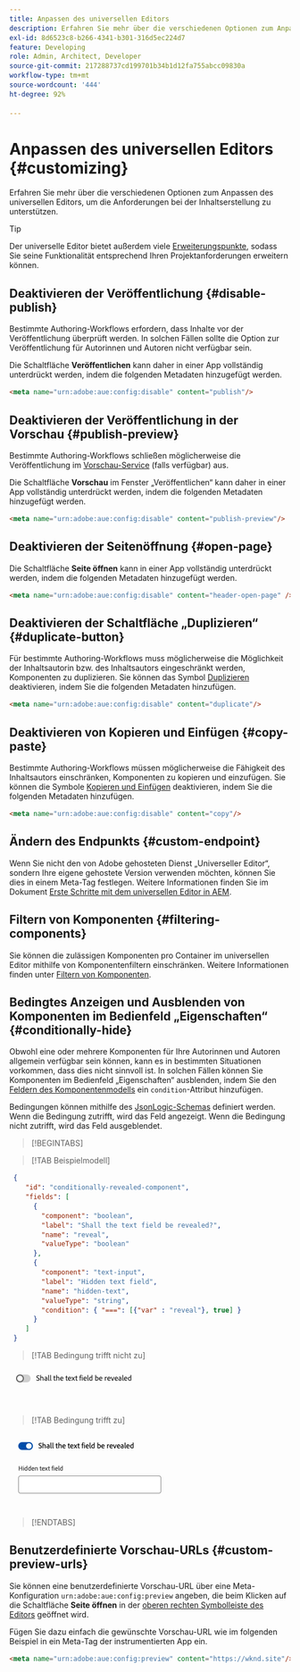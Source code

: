```yaml
---
title: Anpassen des universellen Editors
description: Erfahren Sie mehr über die verschiedenen Optionen zum Anpassen des universellen Editors, um die Anforderungen bei der Inhaltserstellung zu unterstützen.
exl-id: 8d6523c8-b266-4341-b301-316d5ec224d7
feature: Developing
role: Admin, Architect, Developer
source-git-commit: 217288737cd199701b34b1d12fa755abcc09830a
workflow-type: tm+mt
source-wordcount: '444'
ht-degree: 92%

---
```



# Anpassen des universellen Editors {#customizing}

Erfahren Sie mehr über die verschiedenen Optionen zum Anpassen des universellen Editors, um die Anforderungen bei der Inhaltserstellung zu unterstützen.

>[!TIP]
>
>Der universelle Editor bietet außerdem viele [Erweiterungspunkte](/help/implementing/universal-editor/extending.md), sodass Sie seine Funktionalität entsprechend Ihren Projektanforderungen erweitern können.

## Deaktivieren der Veröffentlichung {#disable-publish}

Bestimmte Authoring-Workflows erfordern, dass Inhalte vor der Veröffentlichung überprüft werden. In solchen Fällen sollte die Option zur Veröffentlichung für Autorinnen und Autoren nicht verfügbar sein.

Die Schaltfläche **Veröffentlichen** kann daher in einer App vollständig unterdrückt werden, indem die folgenden Metadaten hinzugefügt werden.

```html
<meta name="urn:adobe:aue:config:disable" content="publish"/>
```

## Deaktivieren der Veröffentlichung in der Vorschau {#publish-preview}

Bestimmte Authoring-Workflows schließen möglicherweise die Veröffentlichung im [Vorschau-Service](/help/sites-cloud/authoring/sites-console/previewing-content.md) (falls verfügbar) aus.

Die Schaltfläche **Vorschau** im Fenster „Veröffentlichen“ kann daher in einer App vollständig unterdrückt werden, indem die folgenden Metadaten hinzugefügt werden.

```html
<meta name="urn:adobe:aue:config:disable" content="publish-preview"/>
```

## Deaktivieren der Seitenöffnung {#open-page}

Die Schaltfläche **Seite öffnen** kann in einer App vollständig unterdrückt werden, indem die folgenden Metadaten hinzugefügt werden.

```html
<meta name="urn:adobe:aue:config:disable" content="header-open-page" />
```

## Deaktivieren der Schaltfläche „Duplizieren“ {#duplicate-button}

Für bestimmte Authoring-Workflows muss möglicherweise die Möglichkeit der Inhaltsautorin bzw. des Inhaltsautors eingeschränkt werden, Komponenten zu duplizieren. Sie können das Symbol [Duplizieren](/help/sites-cloud/authoring/universal-editor/navigation.md#duplicate) deaktivieren, indem Sie die folgenden Metadaten hinzufügen.

```html
<meta name="urn:adobe:aue:config:disable" content="duplicate"/>
```

## Deaktivieren von Kopieren und Einfügen {#copy-paste}

Bestimmte Authoring-Workflows müssen möglicherweise die Fähigkeit des Inhaltsautors einschränken, Komponenten zu kopieren und einzufügen. Sie können die Symbole [Kopieren und Einfügen](/help/sites-cloud/authoring/universal-editor/authoring.md#copy-paste) deaktivieren, indem Sie die folgenden Metadaten hinzufügen.

```html
<meta name="urn:adobe:aue:config:disable" content="copy"/>
```

## Ändern des Endpunkts {#custom-endpoint}

Wenn Sie nicht den von Adobe gehosteten Dienst „Universeller Editor“, sondern Ihre eigene gehostete Version verwenden möchten, können Sie dies in einem Meta-Tag festlegen. Weitere Informationen finden Sie im Dokument [Erste Schritte mit dem universellen Editor in AEM](/help/implementing/universal-editor/getting-started.md##configuration-settings).

## Filtern von Komponenten {#filtering-components}

Sie können die zulässigen Komponenten pro Container im universellen Editor mithilfe von Komponentenfiltern einschränken. Weitere Informationen finden unter [ Filtern von Komponenten](/help/implementing/universal-editor/filtering.md).

## Bedingtes Anzeigen und Ausblenden von Komponenten im Bedienfeld „Eigenschaften“ {#conditionally-hide}

Obwohl eine oder mehrere Komponenten für Ihre Autorinnen und Autoren allgemein verfügbar sein können, kann es in bestimmten Situationen vorkommen, dass dies nicht sinnvoll ist. In solchen Fällen können Sie Komponenten im Bedienfeld „Eigenschaften“ ausblenden, indem Sie den [Feldern des Komponentenmodells](/help/implementing/universal-editor/field-types.md#fields) ein `condition`-Attribut hinzufügen.

Bedingungen können mithilfe des [JsonLogic-Schemas](https://jsonlogic.com/) definiert werden. Wenn die Bedingung zutrifft, wird das Feld angezeigt. Wenn die Bedingung nicht zutrifft, wird das Feld ausgeblendet.

>[!BEGINTABS]

>[!TAB Beispielmodell]

```json
 {
    "id": "conditionally-revealed-component",
    "fields": [
      {
        "component": "boolean",
        "label": "Shall the text field be revealed?",
        "name": "reveal",
        "valueType": "boolean"
      },
      {
        "component": "text-input",
        "label": "Hidden text field",
        "name": "hidden-text",
        "valueType": "string",
        "condition": { "===": [{"var" : "reveal"}, true] }
      }
    ]
 }
```

>[!TAB Bedingung trifft nicht zu]

![Ausgeblendetes Textfeld](assets/hidden.png)

>[!TAB Bedingung trifft zu]

![Eingeblendetes Textfeld](assets/shown.png)

>[!ENDTABS]

## Benutzerdefinierte Vorschau-URLs {#custom-preview-urls}

Sie können eine benutzerdefinierte Vorschau-URL über eine Meta-Konfiguration `urn:adobe:aue:config:preview` angeben, die beim Klicken auf die Schaltfläche **Seite öffnen** in der [oberen rechten Symbolleiste des Editors](/help/sites-cloud/authoring/universal-editor/navigation.md#universal-editor-toolbar) geöffnet wird.

Fügen Sie dazu einfach die gewünschte Vorschau-URL wie im folgenden Beispiel in ein Meta-Tag der instrumentierten App ein.

```html
<meta name="urn:adobe:aue:config:preview" content="https://wknd.site"/>
```
